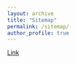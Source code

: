 ```yaml
---
layout: archive
title: "Sitemap"
permalink: /sitemap/
author_profile: true
---
```


[Link](https://holopin.io/collect/cll0hzflb36000fmjkv6mqc0a)

